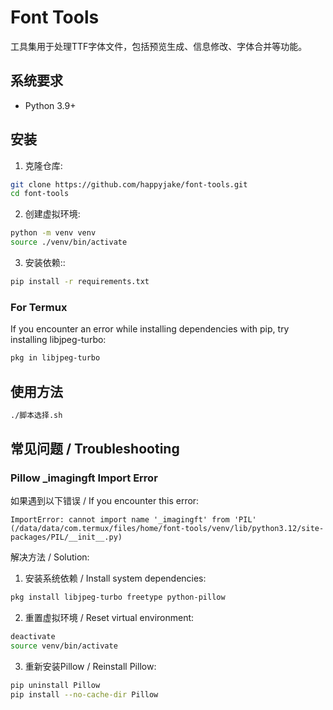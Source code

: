 # Font Tools

工具集用于处理TTF字体文件，包括预览生成、信息修改、字体合并等功能。

## 系统要求

- Python 3.9+

## 安装

1. 克隆仓库:
```bash
git clone https://github.com/happyjake/font-tools.git
cd font-tools
```

2. 创建虚拟环境:
```bash
python -m venv venv
source ./venv/bin/activate
```

3. 安装依赖::
```bash
pip install -r requirements.txt
```

### For Termux

If you encounter an error while installing dependencies with pip, try installing libjpeg-turbo:

```bash
pkg in libjpeg-turbo
```

## 使用方法

```bash
./脚本选择.sh
```

## 常见问题 / Troubleshooting

### Pillow _imagingft Import Error

如果遇到以下错误 / If you encounter this error:

```
ImportError: cannot import name '_imagingft' from 'PIL' (/data/data/com.termux/files/home/font-tools/venv/lib/python3.12/site-packages/PIL/__init__.py)
```

解决方法 / Solution:

1. 安装系统依赖 / Install system dependencies:
```bash
pkg install libjpeg-turbo freetype python-pillow
```

2. 重置虚拟环境 / Reset virtual environment:
```bash
deactivate
source venv/bin/activate
```

3. 重新安装Pillow / Reinstall Pillow:
```bash
pip uninstall Pillow
pip install --no-cache-dir Pillow
```
